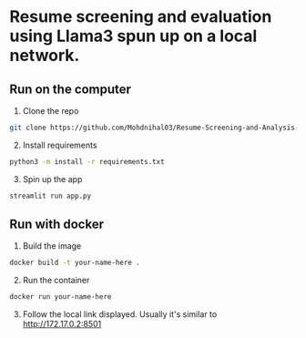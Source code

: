# Resume screening and evaluation using Llama3 spun up on a local network.

## Run on the computer

1. Clone the repo
```bash
git clone https://github.com/Mohdnihal03/Resume-Screening-and-Analysis-with-Llama3.git
```
2. Install requirements
```bash
python3 -m install -r requirements.txt
```
3. Spin up the app
```bash
streamlit run app.py
```

## Run with docker 

1. Build the image
```bash
docker build -t your-name-here .
```
2. Run the container
```bash
docker run your-name-here
```
3. Follow the local link displayed. Usually it's similar to http://172.17.0.2:8501
